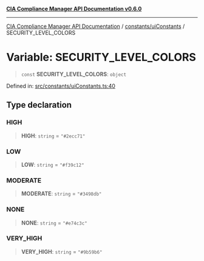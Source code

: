 [**CIA Compliance Manager API Documentation v0.6.0**](../../../README.md)

***

[CIA Compliance Manager API Documentation](../../../modules.md) / [constants/uiConstants](../README.md) / SECURITY\_LEVEL\_COLORS

# Variable: SECURITY\_LEVEL\_COLORS

> `const` **SECURITY\_LEVEL\_COLORS**: `object`

Defined in: [src/constants/uiConstants.ts:40](https://github.com/Hack23/cia-compliance-manager/blob/ca083b463223765b22422b66b3a43930241849bd/src/constants/uiConstants.ts#L40)

## Type declaration

### HIGH

> **HIGH**: `string` = `"#2ecc71"`

### LOW

> **LOW**: `string` = `"#f39c12"`

### MODERATE

> **MODERATE**: `string` = `"#3498db"`

### NONE

> **NONE**: `string` = `"#e74c3c"`

### VERY\_HIGH

> **VERY\_HIGH**: `string` = `"#9b59b6"`
